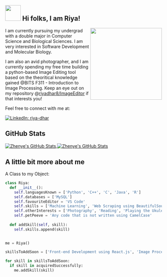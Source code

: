 <h2> <img src="https://media.giphy.com/media/26Fxy3Iz1ari8oytO/giphy.gif" width="50"> Hi folks, I am Riya! </h2>
<img align='right' src="https://media.giphy.com/media/NgurY1o4z080Jfoyzw/giphy.gif" width="230">  
<p> I am currently pursuing my undergrad with a double major in Computer Science and Biological Sciences. I am very interested in Software Development and Molecular Biology.</p>  
  
I am also an avid photographer, and I am currently spending my free time building a python-based Image Editing tool based on the theoritical knowledge gained @BITS F311 - Introduction to Image Processing. Keep an eye out on my repository @[riyadhar8/ImageEditor](https://www.github.com/riyadhar8/ImageEditor) if that interests you!  

<p> Feel free to connect with me at:  

<!--[![Linkedin: thaianebraga](https://img.shields.io/badge/-thaianebraga-blue?style=flat-square&logo=Linkedin&logoColor=white&link=https://www.linkedin.com/in/thaianebraga/)](https://www.linkedin.com/in/thaianebraga/)-->
[![LinkedIn: riya-dhar](https://img.shields.io/badge/-riya--dhar-blue?style=flat-square&logo=Linkedin&logoColor=white&link=https://www.linkedin.com/in/riya-dhar/)](https://www.linkedin.com/in/riya-dhar/)  
  
  
<h2> GitHub Stats </h2>  
<a href="https://github.com/riyadhar8/riyadhar8">
  <img align="center" src="https://github-readme-stats.vercel.app/api/top-langs/?username=riyadhar8&hide=makefile&title_color=6aa6f8&text_color=8a919a&icon_color=6aa6f8&bg_color=22272e" alt="Zhenye's GitHub Stats" />
</a>
  
<a href="https://github.com/Zhenye-Na/Zhenye-Na">
  <img align="center" src="https://github-readme-stats.vercel.app/api?username=riyadhar8&show_icons=true&line_height=27&count_private=true&title_color=6aa6f8&text_color=8a919a&icon_color=6aa6f8&bg_color=22272e" alt="Zhenye's GitHub Stats" />
</a>  
   
  
<h2> A little bit more about me </h2>  

A Class to my Object:  
```python
class Riya:
  def __init__():
    self.languagesKnown = ['Python', 'C++', 'C', 'Java', 'R']
    self.databases = ['MySQL']
    self.favouriteEditor = 'VS Code'
    self.skills = ['Machine Learning', 'Web Scraping using BeautifulSoup', 'Desktop App Development using Python and PyQt5', 'Data Analytics', 'Bioinformatics', 'Compiler Construction', 'TCP Socket Programming'] 
    self.otherInterests = ['Photography', 'Reading', 'Playing the Ukulele', 'Indie Rock', 'Playing Squash']
    self.petPeeve = 'Any code that is not written using CamelCase'
  
  def addSkill(self, skill):
    self.skills.append(skill)
    

me = Riya()

skillsToAddSoon = ['Front-end Development using React.js', 'Image Processing using OpenCV', 'Android App Development using Kotlin']

for skill in skillsToAddSoon:
  if skill in acquiredSuccessfully:
    me.addSkill(skill)
```
<!--
**riyadhar8/riyadhar8** is a ✨ _special_ ✨ repository because its `README.md` (this file) appears on your GitHub profile.

Here are some ideas to get you started:

- 🔭 I’m currently working on ...
- 🌱 I’m currently learning ...
- 👯 I’m looking to collaborate on ...
- 🤔 I’m looking for help with ...
- 💬 Ask me about ...
- 📫 How to reach me: ...
- 😄 Pronouns: ...
- ⚡ Fun fact: ...
-->
